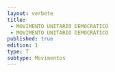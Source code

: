 ```yaml
---
layout: verbete
title:
 - MOVIMENTO UNITARIO DEMOCRATICO
 - MOVIMENTO UNITÁRIO DEMOCRÁTICO
published: true
edition: 1  
type: T
subtype: Movimentos
---
```


